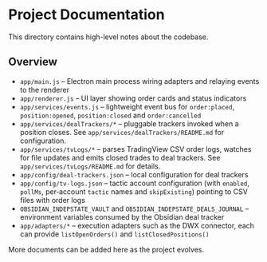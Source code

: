 # Project Documentation

This directory contains high-level notes about the codebase.

## Overview
- `app/main.js` – Electron main process wiring adapters and relaying events to the renderer
- `app/renderer.js` – UI layer showing order cards and status indicators
- `app/services/events.js` – lightweight event bus for `order:placed`, `position:opened`, `position:closed` and `order:cancelled`
- `app/services/dealTrackers/*` – pluggable trackers invoked when a position closes. See `app/services/dealTrackers/README.md` for configuration.
- `app/services/tvLogs/*` – parses TradingView CSV order logs, watches for file updates and emits closed trades to deal trackers. See `app/services/tvLogs/README.md` for details.
- `app/config/deal-trackers.json` – local configuration for deal trackers
 - `app/config/tv-logs.json` – tactic account configuration (with `enabled`, `pollMs`, per‑account `tactic` names and `skipExisting`) pointing to CSV files with order logs
- `OBSIDIAN_INDEPSTATE_VAULT` and `OBSIDIAN_INDEPSTATE_DEALS_JOURNAL` – environment variables consumed by the Obsidian deal tracker
- `app/adapters/*` – execution adapters such as the DWX connector, each can provide `listOpenOrders()` and `listClosedPositions()`

More documents can be added here as the project evolves.
